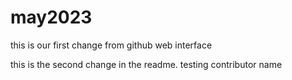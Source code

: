 # may2023
this is our first change from github web interface

this is the second change in the readme.
 testing contributor name
